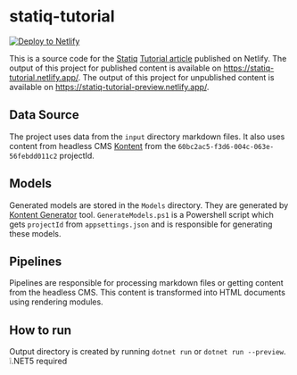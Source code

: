 # statiq-tutorial
[![Deploy to Netlify](https://www.netlify.com/img/deploy/button.svg)](https://app.netlify.com/start/deploy?repository=https://github.com/makma/statiq-tutorial)

This is a source code for the [Statiq](https://statiq.dev/) [Tutorial article](https://www.netlify.com/blog/2021/01/22/why-should-.net-developers-be-interested-in-jamstack/) published on Netlify.
The output of this project for published content is available on https://statiq-tutorial.netlify.app/.
The output of this project for unpublished content is available on https://statiq-tutorial-preview.netlify.app/.

## Data Source
The project uses data from the `input` directory markdown files. It also uses content from headless CMS [Kontent](https://kontent.ai/) from the `60bc2ac5-f3d6-004c-063e-56febdd011c2` projectId.

## Models
Generated models are stored in the `Models` directory. They are generated by [Kontent Generator](https://github.com/Kentico/kontent-generators-net) tool. `GenerateModels.ps1` is a Powershell script which gets `projectId` from `appsettings.json` and is responsible for generating these models.

## Pipelines
Pipelines are responsible for processing markdown files or getting content from the headless CMS. This content is transformed into HTML documents using rendering modules.

## How to run
Output directory is created by running `dotnet run` or `dotnet run --preview`. ❕.NET5 required
